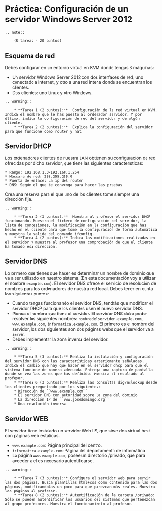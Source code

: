 # Práctica: Configuración de un servidor Windows Server 2012

```eval_rst
.. note::

	(8 tareas - 20 puntos)
```

## Esquema de red

Debes configurar en un entorno virtual en KVM donde tengas 3 máquinas:

* Un servidor Windows Server 2012 con dos interfaces de red, uno conectado a internet, y otro a una red intena donde se encuentran los clientes.
* Dos clientes: uno Linux y otro Windows.

```eval_rst
.. warning::

	* **Tarea 1 (2 puntos):**  Configuración de la red virtual en KVM. Indica el nombre que le has puesto al ordenador servidor. Y por último, indica la configuración de red del servidor y de algún cliente.
	* **Tarea 2 (2 puntos):**  Explica la configuración del servidor para que funcione como router y nat.
```

## Servidor DHCP


Los ordenadores clientes de nuestra LAN obtienen su configuración de red ofrecidas por dicho servidor, que tiene las siguientes características:

	* Rango: 192.168.1.3-192.168.1.254
	* Máscara de red: 255.255.255.0 
	* Puerta de enlace: La ip del router
	* DNS: Según el que te convenga para hacer las pruebas 

Crea una reserva para el que uno de los clientes tome siempre una dirección fija.

```eval_rst
.. warning::

	* **Tarea 3 (3 puntos):**  Muestra al profesor el servidor DHCP funcionando. Muestra el fichero de configuración del servidor, la lista de concesiones, la modificación en la configuración que has hecho en el cliente para que tome la configuración de forma automática y muestra la salida del comando ifconfig.
	* **Tarea 4 (2 puntos):** Indica las modificaciones realizadas en el servidor y muestra al profesor una comprobación de que el cliente ha tomado esa dirección.
```

## Servidor DNS

Lo primero que tienes que hacer es determinar un nombre de dominio que va a ser utilizado en nuestro sistema. (En esta documentación voy a utilizar el nombre ``example.com``). El servidor DNS ofrece el servicio de resolución de nombres para los ordenadores de nuestra red local. Debes tener en cunta los siguientes puntos:

* Cuando tengas funcionando el servidor DNS, tendrás que modificar el servidor DHCP para que los clientes usen el nuevo servidor DNS. 
* Piensa el nombre que tiene el servidor. El servidor DNS debe poder resolver los siguientes nombres: ``nombredelservidor.example.com``, ``www.example.com``, ``informatica.example.com``. El primero es el nombre del servidor, los dos siguientes son dos páginas webs que el servidor va a servir. 
* Debes implementar la zona inversa del servidor.

```eval_rst
.. warning::

	* **Tarea 5 (3 puntos):** Realiza la instalación y configuración del servidor DNS con las características anteriomente señaladas. Indica el cambio que hay que hacer en el servidor dhcp para que el sistema funcione de manera adecuada. Entrega una captura de pantalla donde se vea las zonas que has definido. Muestra el resultado al profesor.
	* **Tarea 6 (3 puntos):** Realiza las consultas dig/nslookup desde los clientes preguntando por los siguientes:
	* Dirección de ``www.example.com``
	* El servidor DNS con autoridad sobre la zona del dominio 
	* La dirección IP de ``www.josedomingo.org``
	* Una resolución inversa
```

## Servidor WEB

El servidor tiene instalado un servidor Web IIS, que sirve dos virtual host con páginas web estáticas.

* ``www.example.com``: Página principal del centro.
* ``informatica.example.com``: Página del departamento de informática
* La página ``www.example.com``, posee un directorio /privado, que para acceder a el es necesario autentificarse.

```eval_rst
.. warning::

	* **Tarea 7 (3 puntos):** Configura el servidor web para servir las dos páginas. Busca plantillas html+css como contenido para las dos páginas, modificandolas un poco para que parezcan más reales. Muestra las páginas al profesor.
	* **Tarea 8 (2 puntos):** Autentificación de la carpeta /privado: Sólo se pueden autentificar los usuarios del sistemas que pertenezcan al grupo profesores. Muestra el funcionamiento al profesor.
```